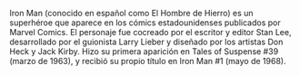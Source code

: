 Iron Man (conocido en español como El Hombre de Hierro) es un superhéroe que aparece en los cómics estadounidenses publicados por Marvel Comics. El personaje fue cocreado por el escritor y editor Stan Lee, desarrollado por el guionista Larry Lieber y diseñado por los artistas Don Heck y Jack Kirby. Hizo su primera aparición en Tales of Suspense #39 (marzo de 1963), y recibió su propio título en Iron Man #1 (mayo de 1968).
